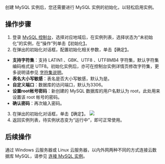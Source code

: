 创建 MySQL 实例后，您还需要进行 MySQL 实例的初始化，以轻松启用实例。

## 操作步骤
1. 登录 [MySQL 控制台](https://console.cloud.tencent.com/cdb)，选择对应地域后，在实例列表，选择状态为“未初始化”的实例，在“操作”列单击【初始化】。
2. 在弹出的初始化对话框，配置初始化相关参数，单击【确定】。
 - **支持字符集**：支持 LATIN1 、GBK、UTF8 、UTF8MB4 字符集，默认字符集编码格式是 UTF8。初始化实例后，亦可在控制台实例详情页修改字符集，更多说明请参见 [字符集说明](https://cloud.tencent.com/document/product/236/7259#.E5.AD.97.E7.AC.A6.E9.9B.86.E8.AF.B4.E6.98.8E)。
 - **表名大小写敏感**：表名是否大小写敏感，默认为是。
 - **自定义端口**：数据库的访问端口，默认为3306。
 - **设置root帐号密码**：新创建的 MySQL 数据库的用户名默认为 root，此处用来设置该 root 帐号的密码。
 - **确认密码**：再次输入密码。
3. 在弹出的初始化对话框，单击【确定】。
![](https://main.qcloudimg.com/raw/f83e0cba43b84aa8e9706d7e1cc625a9.png)
4. 返回实例列表，待实例状态变为“运行中”，即可正常使用。

## 后续操作
通过 Windows 云服务器或 Linux 云服务器，以内外网两种不同的方式连接云数据库 MySQL，请参见 [连接 MySQL 实例](https://cloud.tencent.com/document/product/236/3130)。

